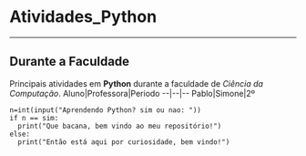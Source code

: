 # Atividades_Python
***
## Durante a Faculdade
Principais atividades em **Python** durante a faculdade de *Ciência da Computação*.
Aluno|Professora|Periodo
--|--|--
Pablo|Simone|2º
```
n=int(input("Aprendendo Python? sim ou nao: "))
if n == sim:
  print("Que bacana, bem vindo ao meu repositório!")
else:
  print("Então está aqui por curiosidade, bem vindo!")
```
